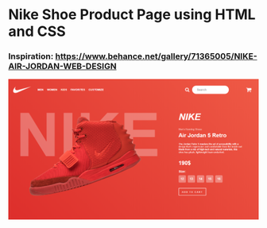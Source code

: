 # Nike Shoe Product Page using HTML and CSS

### Inspiration: https://www.behance.net/gallery/71365005/NIKE-AIR-JORDAN-WEB-DESIGN

![](Screenshot.PNG)
